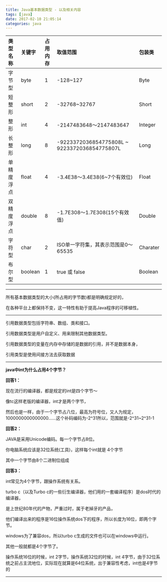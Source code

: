 ```yaml
---
title: Java基本数据类型 - 以及相关内容
tags: [java]
date: 2017-02-10 21:05:14
categories: java
---
```


| 类型名称 | 关键字 | 占用内存 | 取值范围 | 包装类 |
|:----- |:----- |:----- |:----- |:----- |
| 字节型 | byte | 1 | -128~127 | Byte |
| 短整形 | short | 2 | -32768~32767 | Short |
| 整形 | int | 4 | -2147483648～2147483647 | Integer |
| 长整形 | long | 8 | -9223372036854775808L ~ 9223372036854775807L | Long |
| 单精度浮点 | float | 4 | -3.4E38～3.4E38(6~7个有效位) | Float |
| 双精度浮点 | double | 8 | -1.7E308～1.7E308(15个有效值) | Double |
| 字符型 | char | 2 | ISO单一字符集，其表示范围是0～65535  | Charater |
| 布尔型 | boolean | 1 | true 或 false | Boolean |

---
所有基本数据类型的大小(所占用的字节数)都是明确规定好的，

在各种平台上都保持不变，这一特性有助于提高Java程序的可移植性。
<!--more-->

---

引用数据类型包括字符串、数组、类和接口。

引用数据类型是用户自定义、用来限制其他数据类型。

引用数据类型的变量在内存中存储的是数据的引用，并不是数据本身，

引用类型是使用间接方法去获取数据

---

**java中int为什么占用4个字节？**

**回答1：**

现在流行的编译器，都是规定的int是四个字节～

像tc这样老版的编译器，int才是两个字节，

然后也是一样，由于一个字节占八位，最高为符号位，又人为规定，1000000000000000......这个补码编码为-2^31所以，范围就是-2^31~2^31-1

**回答2：**

JAVA是采用Unicode编码。每一个字节占8位。

你电脑系统应该是32位系统(工具)，这样每个int就是 4个字节

其中一个字节由8个二进制位组成

**回答3：**

int常见为4个字节，跟操作系统有关系。

turbo c（以及Turbo c的一些衍生编译器，他们用的一套编译程序）是dos时代的编译器，

是上世纪80年代的产物，严重过时，属于老掉牙的产品，

他们编译出来的程序是16位操作系统dos下的程序，所以长度为16位，即两个字节。

windows为了兼容dos，所以turbo c生成的文件也可以在windows中运行。

其他一般就都是4个字节了。

操作系统16位的时候，int 2字节，操作系统32位的时候，int 4字节，由于32位系统之前占主流地位，实际现在就算是64位系统，出于兼容性考虑，int也是4字节的

---

